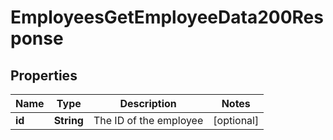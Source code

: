 

# EmployeesGetEmployeeData200Response


## Properties

| Name | Type | Description | Notes |
|------------ | ------------- | ------------- | -------------|
|**id** | **String** | The ID of the employee |  [optional] |



